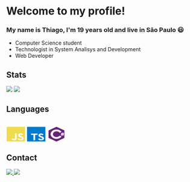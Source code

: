 # Welcome to my profile!

### My name is Thiago, I'm 19 years old and live in São Paulo 😃

- Computer Science student
- Technologist in System Analisys and Development
- Web Developer

## Stats
<div>
  <img height="180em" src="https://github-readme-stats.vercel.app/api?username=thiagopls1&show_icons=true&theme=dracula&include_all_commits=true&count_private=true"/>
  <img height="180em" src="https://github-readme-stats.vercel.app/api/top-langs/?username=thiagopls1&langs_count=5&theme=dracula&layout=compact"/>
</div>

## Languages
<div style:"display: inline_block"><br>
  <img align="center" alt="Thiago-Js" height="40" width="50" src="https://raw.githubusercontent.com/devicons/devicon/master/icons/javascript/javascript-plain.svg">
  <img align="center" alt="Thiago-Ts" height="40" width="50" src="https://raw.githubusercontent.com/devicons/devicon/master/icons/typescript/typescript-plain.svg">
  <img align="center" alt="Thiago-Ts" height="40" width="50" src="https://raw.githubusercontent.com/devicons/devicon/master/icons/csharp/csharp-plain.svg">
</div>

## Contact

<div>
<a href="mailto:thiagopls1@hotmail.com">
  <img src="https://img.shields.io/badge/Microsoft_Outlook-0078D4?style=for-the-badge&logo=microsoft-outlook&logoColor=white">
</a>
<a href="https://linkedin.com/in/thiago-p-lins">
  <img src="https://img.shields.io/badge/LinkedIn-0077B5?style=for-the-badge&logo=linkedin&logoColor=white">
</a>
</div>
<!---
thiagopls1/thiagopls1 is a ✨ special ✨ repository because its `README.md` (this file) appears on your GitHub profile.
You can click the Preview link to take a look at your changes.
--->
